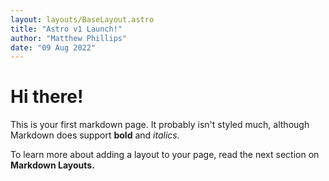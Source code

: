 ```yaml
---
layout: layouts/BaseLayout.astro
title: "Astro v1 Launch!"
author: "Matthew Phillips"
date: "09 Aug 2022"
---
```


# Hi there!

This is your first markdown page. It probably isn't styled much, although
Markdown does support **bold** and _italics._

To learn more about adding a layout to your page, read the next section on **Markdown Layouts.**
